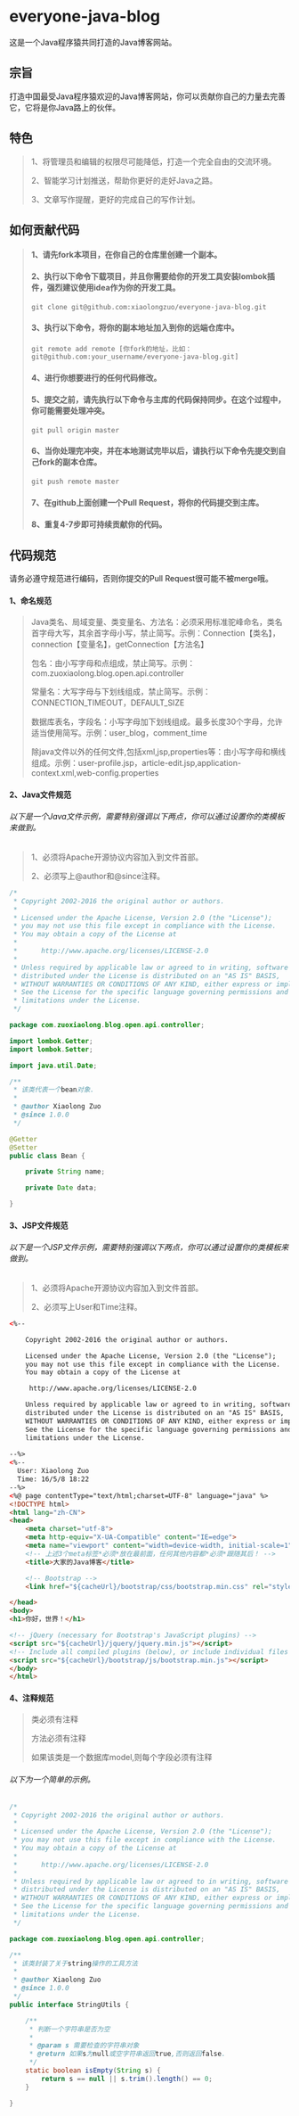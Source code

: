 # everyone-java-blog

这是一个Java程序猿共同打造的Java博客网站。

## 宗旨

打造中国最受Java程序猿欢迎的Java博客网站，你可以贡献你自己的力量去完善它，它将是你Java路上的伙伴。

## 特色

 > 1、将管理员和编辑的权限尽可能降低，打造一个完全自由的交流环境。
 > 
 > 2、智能学习计划推送，帮助你更好的走好Java之路。
 > 
 > 3、文章写作提醒，更好的完成自己的写作计划。

## 如何贡献代码

 > #### 1、请先fork本项目，在你自己的仓库里创建一个副本。
 > 
 > #### 2、执行以下命令下载项目，并且你需要给你的开发工具安装lombok插件，强烈建议使用idea作为你的开发工具。
 > 
 > ```
 > git clone git@github.com:xiaolongzuo/everyone-java-blog.git
 > ```
 > 
 > #### 3、执行以下命令，将你的副本地址加入到你的远端仓库中。
 > 
 > ```
 > git remote add remote [你fork的地址，比如：git@github.com:your_username/everyone-java-blog.git]
 > ```
 > 
 > #### 4、进行你想要进行的任何代码修改。
 > 
 > #### 5、提交之前，请先执行以下命令与主库的代码保持同步。在这个过程中，你可能需要处理冲突。
 > 
 > ```
 > git pull origin master
 > ```
 > 
 > #### 6、当你处理完冲突，并在本地测试完毕以后，请执行以下命令先提交到自己fork的副本仓库。
 > 
 > ```
 > git push remote master
 > ```
 > 
 > #### 7、在github上面创建一个Pull Request，将你的代码提交到主库。
 >
 > #### 8、重复4-7步即可持续贡献你的代码。
 
## 代码规范

请务必遵守规范进行编码，否则你提交的Pull Request很可能不被merge哦。

#### 1、命名规范
 > 
 > Java类名、局域变量、类变量名、方法名：必须采用标准驼峰命名，类名首字母大写，其余首字母小写，禁止简写。示例：Connection【类名】，connection【变量名】，getConnection【方法名】
 > 
 > 包名：由小写字母和点组成，禁止简写。示例：com.zuoxiaolong.blog.open.api.controller 
 > 
 > 常量名：大写字母与下划线组成，禁止简写。示例：CONNECTION_TIMEOUT，DEFAULT_SIZE
 > 
 > 数据库表名，字段名：小写字母加下划线组成。最多长度30个字母，允许适当使用简写。示例：user_blog，comment_time
 >
 > 除java文件以外的任何文件,包括xml,jsp,properties等：由小写字母和横线组成。示例：user-profile.jsp，article-edit.jsp,application-context.xml,web-config.properties

#### 2、Java文件规范

###### 以下是一个Java文件示例，需要特别强调以下两点，你可以通过设置你的类模板来做到。

 > 1、必须将Apache开源协议内容加入到文件首部。
 >
 > 2、必须写上@author和@since注释。

```java
/*
 * Copyright 2002-2016 the original author or authors.
 *
 * Licensed under the Apache License, Version 2.0 (the "License");
 * you may not use this file except in compliance with the License.
 * You may obtain a copy of the License at
 *
 *      http://www.apache.org/licenses/LICENSE-2.0
 *
 * Unless required by applicable law or agreed to in writing, software
 * distributed under the License is distributed on an "AS IS" BASIS,
 * WITHOUT WARRANTIES OR CONDITIONS OF ANY KIND, either express or implied.
 * See the License for the specific language governing permissions and
 * limitations under the License.
 */

package com.zuoxiaolong.blog.open.api.controller;

import lombok.Getter;
import lombok.Setter;

import java.util.Date;

/**
 * 该类代表一个bean对象.
 *
 * @author Xiaolong Zuo
 * @since 1.0.0
 */

@Getter
@Setter
public class Bean {

    private String name;

    private Date data;

}
```

#### 3、JSP文件规范

###### 以下是一个JSP文件示例，需要特别强调以下两点，你可以通过设置你的类模板来做到。

 > 1、必须将Apache开源协议内容加入到文件首部。
 >
 > 2、必须写上User和Time注释。

```html
<%--

    Copyright 2002-2016 the original author or authors.

    Licensed under the Apache License, Version 2.0 (the "License");
    you may not use this file except in compliance with the License.
    You may obtain a copy of the License at

     http://www.apache.org/licenses/LICENSE-2.0

    Unless required by applicable law or agreed to in writing, software
    distributed under the License is distributed on an "AS IS" BASIS,
    WITHOUT WARRANTIES OR CONDITIONS OF ANY KIND, either express or implied.
    See the License for the specific language governing permissions and
    limitations under the License.
    
--%>
<%--
  User: Xiaolong Zuo
  Time: 16/5/8 18:22
--%>
<%@ page contentType="text/html;charset=UTF-8" language="java" %>
<!DOCTYPE html>
<html lang="zh-CN">
<head>
    <meta charset="utf-8">
    <meta http-equiv="X-UA-Compatible" content="IE=edge">
    <meta name="viewport" content="width=device-width, initial-scale=1">
    <!-- 上述3个meta标签*必须*放在最前面，任何其他内容都*必须*跟随其后！ -->
    <title>大家的Java博客</title>

    <!-- Bootstrap -->
    <link href="${cacheUrl}/bootstrap/css/bootstrap.min.css" rel="stylesheet">

</head>
<body>
<h1>你好，世界！</h1>

<!-- jQuery (necessary for Bootstrap's JavaScript plugins) -->
<script src="${cacheUrl}/jquery/jquery.min.js"></script>
<!-- Include all compiled plugins (below), or include individual files as needed -->
<script src="${cacheUrl}/bootstrap/js/bootstrap.min.js"></script>
</body>
</html>
```
 
#### 4、注释规范

 > 类必须有注释
 > 
 > 方法必须有注释
 >
 > 如果该类是一个数据库model,则每个字段必须有注释
 
###### 以下为一个简单的示例。

```java
/*
 * Copyright 2002-2016 the original author or authors.
 *
 * Licensed under the Apache License, Version 2.0 (the "License");
 * you may not use this file except in compliance with the License.
 * You may obtain a copy of the License at
 *
 *      http://www.apache.org/licenses/LICENSE-2.0
 *
 * Unless required by applicable law or agreed to in writing, software
 * distributed under the License is distributed on an "AS IS" BASIS,
 * WITHOUT WARRANTIES OR CONDITIONS OF ANY KIND, either express or implied.
 * See the License for the specific language governing permissions and
 * limitations under the License.
 */

package com.zuoxiaolong.blog.open.api.controller;

/**
 * 该类封装了关于string操作的工具方法
 *
 * @author Xiaolong Zuo
 * @since 1.0.0
 */
public interface StringUtils {

    /**
     * 判断一个字符串是否为空
     *
     * @param s 需要检查的字符串对象
     * @return 如果s为null或空字符串返回true,否则返回false.
     */
    static boolean isEmpty(String s) {
        return s == null || s.trim().length() == 0;
    }

}
```

